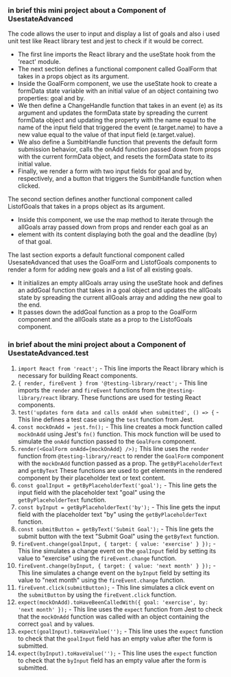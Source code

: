 ### in brief this mini project about a Component of UsestateAdvanced

The code allows the user to input and display a list of goals and also i used unit test like React library test and jest to check if it would be correct.

- The first line imports the React library and the useState hook from the 'react' module.
- The next section defines a functional component called GoalForm that takes in a props object as its argument.
- Inside the GoalForm component, we use the useState hook to create a formData state variable with an initial value of an object containing two properties: goal and by.
- We then define a ChangeHandle function that takes in an event (e) as its argument and updates the formData state by spreading the current formData object and updating the property with the name equal to the name of the input field that triggered the event (e.target.name) to have a new value equal to the value of that input field (e.target.value).
- We also define a SumbitHandle function that prevents the default form submission behavior, calls the onAdd function passed down from props with the current formData object, and resets the formData state to its initial value.
- Finally, we render a form with two input fields for goal and by, respectively, and a button that triggers the SumbitHandle function when clicked.

The second section defines another functional component called ListofGoals that takes in a props object as its argument.

- Inside this component, we use the map method to iterate through the allGoals array passed down from props and render each goal as an <li> element with its content displaying both the goal and the deadline (by) of that goal.

The last section exports a default functional component called UsesateAdvanced that uses the GoalForm and ListofGoals components to render a form for adding new goals and a list of all existing goals.

- It initializes an empty allGoals array using the useState hook and defines an addGoal function that takes in a goal object and updates the allGoals state by spreading the current allGoals array and adding the new goal to the end.
- It passes down the addGoal function as a prop to the GoalForm component and the allGoals state as a prop to the ListofGoals component.

### in brief about the mini project about a Component of UsestateAdvanced.test

1. `import React from 'react';` - This line imports the React library which is necessary for building React components.
2. `{ render, fireEvent } from '@testing-library/react';` - This line imports the `render` and `fireEvent` functions from the `@testing-library/react` library. These functions are used for testing React components.
3. `test('updates form data and calls onAdd when submitted', () => {` - This line defines a test case using the `test` function from Jest.
4. `const mockOnAdd = jest.fn();` - This line creates a mock function called `mockOnAdd` using Jest's `fn()` function. This mock function will be used to simulate the `onAdd` function passed to the `GoalForm` component.
5. `render(<GoalForm onAdd={mockOnAdd} />);` This line uses the `render` function from `@testing-library/react` to render the `GoalForm` component with the `mockOnAdd` function passed as a prop.
   The `getByPlaceholderText` and `getByText` These functions are used to get elements in the rendered component by their placeholder text or text content.
6. `const goalInput = getByPlaceholderText('goal');` - This line gets the input field with the placeholder text "goal" using the `getByPlaceholderText` function.
7. `const byInput = getByPlaceholderText('by');` - This line gets the input field with the placeholder text "by" using the `getByPlaceholderText` function.
8. `const submitButton = getByText('Submit Goal');` - This line gets the submit button with the text "Submit Goal" using the `getByText` function.
9. `fireEvent.change(goalInput, { target: { value: 'exercise' } });` - This line simulates a change event on the `goalInput` field by setting its value to "exercise" using the `fireEvent.change` function.
10. `fireEvent.change(byInput, { target: { value: 'next month' } });` - This line simulates a change event on the `byInput` field by setting its value to "next month" using the `fireEvent.change` function.
11. `fireEvent.click(submitButton);` - This line simulates a click event on the `submitButton` by using the `fireEvent.click` function.
12. `expect(mockOnAdd).toHaveBeenCalledWith({ goal: 'exercise', by: 'next month' });` - This line uses the `expect` function from Jest to check that the `mockOnAdd` function was called with an object containing the correct `goal` and `by` values.
13. `expect(goalInput).toHaveValue('');` - This line uses the `expect` function to check that the `goalInput` field has an empty value after the form is submitted.
14. `expect(byInput).toHaveValue('');` - This line uses the `expect` function to check that the `byInput` field has an empty value after the form is submitted.
